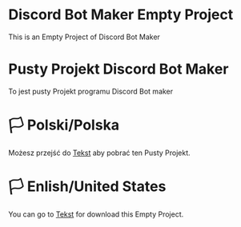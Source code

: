 # Discord Bot Maker Empty Project
This is an Empty Project of Discord Bot Maker

# Pusty Projekt Discord Bot Maker
To jest pusty Projekt programu Discord Bot maker


# 🏳️ Polski/Polska
Możesz przejść do [Tekst](link) aby pobrać ten Pusty Projekt.

# 🏳️ Enlish/United States
You can go to [Tekst](https://github/com/xKotelek/DBM-EmptyProject/releases/tag/PL.1.0) for download this Empty Project.
